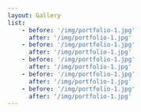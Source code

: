 ```yaml
---
layout: Gallery
list:
    - before: '/img/portfolio-1.jpg'
      after: '/img/portfolio-1.jpg'
    - before: '/img/portfolio-1.jpg'
      after: '/img/portfolio-1.jpg'
    - before: '/img/portfolio-1.jpg'
      after: '/img/portfolio-1.jpg'
    - before: '/img/portfolio-1.jpg'
      after: '/img/portfolio-1.jpg'
    - before: '/img/portfolio-1.jpg'
      after: '/img/portfolio-1.jpg'
---
```

